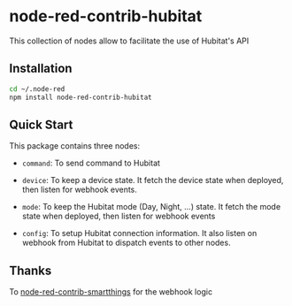 # node-red-contrib-hubitat

This collection of nodes allow to facilitate the use of Hubitat's API

## Installation

```bash
cd ~/.node-red
npm install node-red-contrib-hubitat
```

## Quick Start

This package contains three nodes:

  * `command`: To send command to Hubitat
  * `device`: To keep a device state. It fetch the device state when deployed, then listen for
    webhook events.
  * `mode`: To keep the Hubitat mode (Day, Night, ...)  state. It fetch the mode state when deployed, then listen for
    webhook events

  * `config`: To setup Hubitat connection information. It also listen on webhook from Hubitat
    to dispatch events to other nodes.

## Thanks

To [node-red-contrib-smartthings](https://github.com/otaviojr/node-red-contrib-smartthings) for the webhook logic
